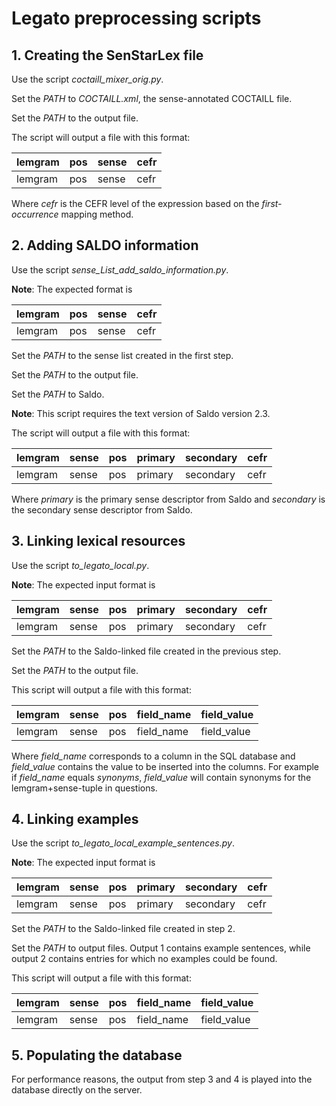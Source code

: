# Legato preprocessing scripts

## 1. Creating the SenStarLex file
Use the script *coctaill_mixer_orig.py*. 

Set the *PATH* to *COCTAILL.xml*, the sense-annotated COCTAILL file.

Set the *PATH* to the output file.

The script will output a file with this format:

| lemgram | pos | sense | cefr |
| --- | --- | --- | --- |
| lemgram | pos | sense | cefr |

Where *cefr* is the CEFR level of the expression based on the *first-occurrence* mapping method.

## 2. Adding SALDO information
Use the script *sense_List_add_saldo_information.py*.

**Note**: The expected format is

| lemgram | pos | sense | cefr |
| --- | --- | --- | --- |
| lemgram | pos | sense | cefr |

Set the *PATH* to the sense list created in the first step.

Set the *PATH* to the output file.

Set the *PATH* to Saldo.

**Note**: This script requires the text version of Saldo version 2.3.

The script will output a file with this format:

| lemgram | sense | pos | primary | secondary | cefr |
| --- | --- | --- | --- | --- | --- |
| lemgram | sense | pos | primary | secondary | cefr |

Where *primary* is the primary sense descriptor from Saldo and *secondary* is the secondary sense descriptor from Saldo.

## 3. Linking lexical resources
Use the script *to_legato_local.py*.

**Note**: The expected input format is

| lemgram | sense | pos | primary | secondary | cefr |
| --- | --- | --- | --- | --- | --- |
| lemgram | sense | pos | primary | secondary | cefr |

Set the *PATH* to the Saldo-linked file created in the previous step.

Set the *PATH* to the output file.

This script will output a file with this format:

| lemgram | sense | pos | field_name | field_value |
| --- | --- | --- | --- | --- |
| lemgram | sense | pos | field_name | field_value |

Where *field_name* corresponds to a column in the SQL database and *field_value* contains the value to be inserted into the columns. For example if *field_name* equals *synonyms*, *field_value* will contain synonyms for the lemgram+sense-tuple in questions.

## 4. Linking examples
Use the script *to_legato_local_example_sentences.py*.

**Note**: The expected input format is

| lemgram | sense | pos | primary | secondary | cefr |
| --- | --- | --- | --- | --- | --- |
| lemgram | sense | pos | primary | secondary | cefr |

Set the *PATH* to the Saldo-linked file created in step 2.

Set the *PATH* to output files. Output 1 contains example sentences, while output 2 contains entries for which no examples could be found.

This script will output a file with this format:

| lemgram | sense | pos | field_name | field_value |
| --- | --- | --- | --- | --- |
| lemgram | sense | pos | field_name | field_value |

## 5. Populating the database
For performance reasons, the output from step 3 and 4 is played into the database directly on the server.
